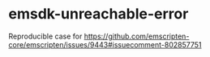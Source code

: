 # emsdk-unreachable-error
Reproducible case for https://github.com/emscripten-core/emscripten/issues/9443#issuecomment-802857751
